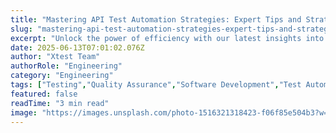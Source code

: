 ```yaml
---
title: "Mastering API Test Automation Strategies: Expert Tips and Strategies"
slug: "mastering-api-test-automation-strategies-expert-tips-and-strategies"
excerpt: "Unlock the power of efficiency with our latest insights into API Test Automation Strategies. Dive deep into our expert analysis on how automating your API testing can significantly improve software quality, reduce bugs, and accelerate your development cycle."
date: 2025-06-13T07:01:02.076Z
author: "Xtest Team"
authorRole: "Engineering"
category: "Engineering"
tags: ["Testing","Quality Assurance","Software Development","Test Automation","CI/CD"]
featured: false
readTime: "3 min read"
image: "https://images.unsplash.com/photo-1516321318423-f06f85e504b3?w=1200&h=600&fit=crop"
---
```


